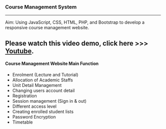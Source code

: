 ### Course Management System
---

Aim: Using JavaScript, CSS, HTML, PHP, and Bootstrap to develop a responsive course management website. 

Please watch this video demo, click here  >>> [Youtube](https://www.youtube.com/watch?v=4tdzcISoEv4).
---

#### Course Management Website Main Function
- Enrolment (Lecture and Tutorial)
- Allocation of Academic Staffs
- Unit Detail Management
- Changing users account detail
- Registration
- Session management (Sign in & out)
- Different access level
- Creating enrolled student lists
- Password Encryption 
- Timetable








